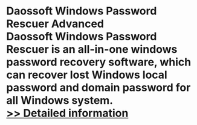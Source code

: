 # Daossoft Windows Password Rescuer Advanced<br />Daossoft Windows Password Rescuer is an all-in-one windows password recovery software, which can recover lost Windows local password and domain password for all Windows system.<br />[>> Detailed information](https://secure.shareit.com/shareit/product.html?productid=300873360&affiliateid=200057808)